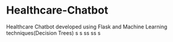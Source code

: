 # Healthcare-Chatbot
Healthcare Chatbot developed using Flask and Machine Learning techniques(Decision Trees)
s
s
ss
ss
s
